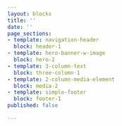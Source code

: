 ```yaml
---
layout: blocks
title: ''
date: ''
page_sections:
- template: navigation-header
  block: header-1
- template: hero-banner-w-image
  block: hero-2
- template: 3-column-text
  block: three-column-1
- template: 2-column-media-element
  block: media-2
- template: simple-footer
  block: footer-1
published: false

---
```

